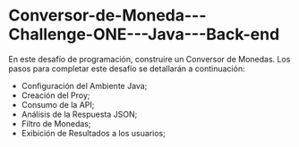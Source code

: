 # Conversor-de-Moneda---Challenge-ONE---Java---Back-end
En este desafío de programación, construire un Conversor de Monedas. 
Los pasos para completar este desafío se detallarán a continuación:  
* Configuración del Ambiente Java;
* Creación del Proy;
* Consumo de la API;
* Análisis de la Respuesta JSON;
* Filtro de Monedas;
* Exibición de Resultados a los usuarios;
